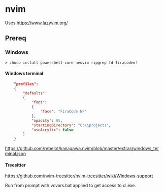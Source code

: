 # nvim

Uses https://www.lazyvim.org/

## Prereq

### Windows

```
> choco install powershell-core neovim ripgrep fd firacodenf
```

#### Windows terminal

```json
    "profiles": 
    {
        "defaults": 
        {
            "font": 
            {
                "face": "FiraCode NF"
            },
            "opacity": 95,
            "startingDirectory": "C:\\projects",
            "useAcrylic": false
        }
    }
```
https://github.com/rebelot/kanagawa.nvim/blob/master/extras/windows_terminal.json

#### Treesitter

https://github.com/nvim-treesitter/nvim-treesitter/wiki/Windows-support

Run from prompt with vcvars.bat applied to get access to cl.exe.
